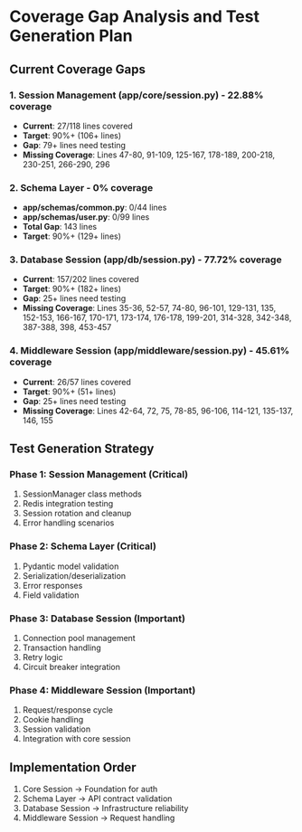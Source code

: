 # Coverage Gap Analysis and Test Generation Plan

## Current Coverage Gaps

### 1. Session Management (app/core/session.py) - 22.88% coverage
- **Current**: 27/118 lines covered
- **Target**: 90%+ (106+ lines)
- **Gap**: 79+ lines need testing
- **Missing Coverage**: Lines 47-80, 91-109, 125-167, 178-189, 200-218, 230-251, 266-290, 296

### 2. Schema Layer - 0% coverage
- **app/schemas/common.py**: 0/44 lines
- **app/schemas/user.py**: 0/99 lines
- **Total Gap**: 143 lines
- **Target**: 90%+ (129+ lines)

### 3. Database Session (app/db/session.py) - 77.72% coverage
- **Current**: 157/202 lines covered
- **Target**: 90%+ (182+ lines)
- **Gap**: 25+ lines need testing
- **Missing Coverage**: Lines 35-36, 52-57, 74-80, 96-101, 129-131, 135, 152-153, 166-167, 170-171, 173-174, 176-178, 199-201, 314-328, 342-348, 387-388, 398, 453-457

### 4. Middleware Session (app/middleware/session.py) - 45.61% coverage
- **Current**: 26/57 lines covered
- **Target**: 90%+ (51+ lines)
- **Gap**: 25+ lines need testing
- **Missing Coverage**: Lines 42-64, 72, 75, 78-85, 96-106, 114-121, 135-137, 146, 155

## Test Generation Strategy

### Phase 1: Session Management (Critical)
1. SessionManager class methods
2. Redis integration testing
3. Session rotation and cleanup
4. Error handling scenarios

### Phase 2: Schema Layer (Critical)
1. Pydantic model validation
2. Serialization/deserialization
3. Error responses
4. Field validation

### Phase 3: Database Session (Important)
1. Connection pool management
2. Transaction handling
3. Retry logic
4. Circuit breaker integration

### Phase 4: Middleware Session (Important)
1. Request/response cycle
2. Cookie handling
3. Session validation
4. Integration with core session

## Implementation Order
1. Core Session → Foundation for auth
2. Schema Layer → API contract validation
3. Database Session → Infrastructure reliability
4. Middleware Session → Request handling
